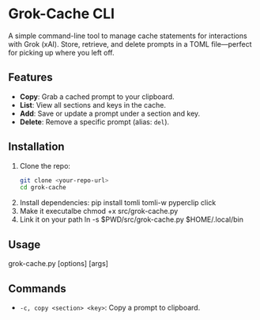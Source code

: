 # Grok-Cache CLI

A simple command-line tool to manage cache statements for interactions with Grok (xAI). Store, retrieve, and delete prompts in a TOML file—perfect for picking up where you left off.

## Features
- **Copy**: Grab a cached prompt to your clipboard.
- **List**: View all sections and keys in the cache.
- **Add**: Save or update a prompt under a section and key.
- **Delete**: Remove a specific prompt (alias: `del`).

## Installation
1. Clone the repo:
   ```bash
   git clone <your-repo-url>
   cd grok-cache
2. Install dependencies:
   pip install tomli tomli-w pyperclip click
3. Make it executalbe
   chmod +x src/grok-cache.py
4. Link it on your path
   ln -s $PWD/src/grok-cache.py $HOME/.local/bin

## Usage
grok-cache.py <command> [options] [args]

## Commands
 * `-c, copy <section> <key>`: Copy a prompt to clipboard.
